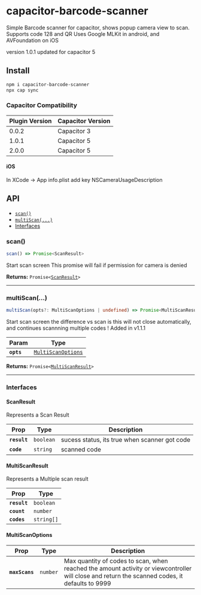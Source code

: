 # capacitor-barcode-scanner

Simple Barcode scanner for capacitor, shows popup camera view to scan.
Supports code 128 and QR
Uses Google MLKit in android, and AVFoundation on iOS

version 1.0.1 updated for capacitor 5

## Install

```bash
npm i capacitor-barcode-scanner
npx cap sync
```

### Capacitor Compatibility

| Plugin Version | Capacitor Version |
| -------------- | ----------------- |
| 0.0.2          | Capacitor 3       |
| 1.0.1          | Capacitor 5       |
| 2.0.0          | Capacitor 5       |

#### iOS

In XCode -> App info.plist add key NSCameraUsageDescription

## API

<docgen-index>

- [`scan()`](#scan)
- [`multiScan(...)`](#multiscan)
- [Interfaces](#interfaces)

</docgen-index>

<docgen-api>
<!--Update the source file JSDoc comments and rerun docgen to update the docs below-->

### scan()

```typescript
scan() => Promise<ScanResult>
```

Start scan screen
This promise will fail if permission for camera is denied

**Returns:** <code>Promise&lt;<a href="#scanresult">ScanResult</a>&gt;</code>

---

### multiScan(...)

```typescript
multiScan(opts?: MultiScanOptions | undefined) => Promise<MultiScanResult>
```

Start scan screen
the difference vs scan is this will not close automatically, and continues scannning multiple codes
! Added in v1.1.1

| Param      | Type                                                          |
| ---------- | ------------------------------------------------------------- |
| **`opts`** | <code><a href="#multiscanoptions">MultiScanOptions</a></code> |

**Returns:** <code>Promise&lt;<a href="#multiscanresult">MultiScanResult</a>&gt;</code>

---

### Interfaces

#### ScanResult

Represents a Scan Result

| Prop         | Type                 | Description                                   |
| ------------ | -------------------- | --------------------------------------------- |
| **`result`** | <code>boolean</code> | sucess status, its true when scanner got code |
| **`code`**   | <code>string</code>  | scanned code                                  |

#### MultiScanResult

Represents a Multiple scan result

| Prop         | Type                  |
| ------------ | --------------------- |
| **`result`** | <code>boolean</code>  |
| **`count`**  | <code>number</code>   |
| **`codes`**  | <code>string[]</code> |

#### MultiScanOptions

| Prop           | Type                | Description                                                                                                                                    |
| -------------- | ------------------- | ---------------------------------------------------------------------------------------------------------------------------------------------- |
| **`maxScans`** | <code>number</code> | Max quantity of codes to scan, when reached the amount activity or viewcontroller will close and return the scanned codes, it defaults to 9999 |

</docgen-api>
